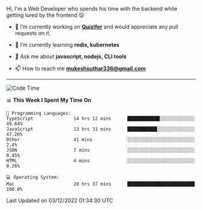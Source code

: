Hi, I'm a Web Developer who spends his time with the backend while getting lured by the frontend 😜

- 🔭 I’m currently working on **[Quizifer](https://github.com/SutharMukesh/Quizifer/)** and would appreciate any pull requests on it.

- 🌱 I’m currently learning **redis, kubernetes**

- 💬 Ask me about **javascript, nodejs, CLI tools**

- 📫 How to reach me **mukeshsuthar336@gmail.com**

---
<!--START_SECTION:waka-->
![Code Time](http://img.shields.io/badge/Code%20Time-1%2C932%20hrs%2044%20mins-blue)

📊 **This Week I Spent My Time On** 

```text
💬 Programming Languages: 
TypeScript               14 hrs 12 mins      ████████████░░░░░░░░░░░░░   49.64% 
JavaScript               13 hrs 31 mins      ███████████░░░░░░░░░░░░░░   47.26% 
Other                    41 mins             ░░░░░░░░░░░░░░░░░░░░░░░░░   2.4% 
JSON                     7 mins              ░░░░░░░░░░░░░░░░░░░░░░░░░   0.45% 
HTML                     4 mins              ░░░░░░░░░░░░░░░░░░░░░░░░░   0.26%

💻 Operating System: 
Mac                      28 hrs 37 mins      █████████████████████████   100.0%

```


 Last Updated on 03/12/2022 01:34:30 UTC
<!--END_SECTION:waka-->
